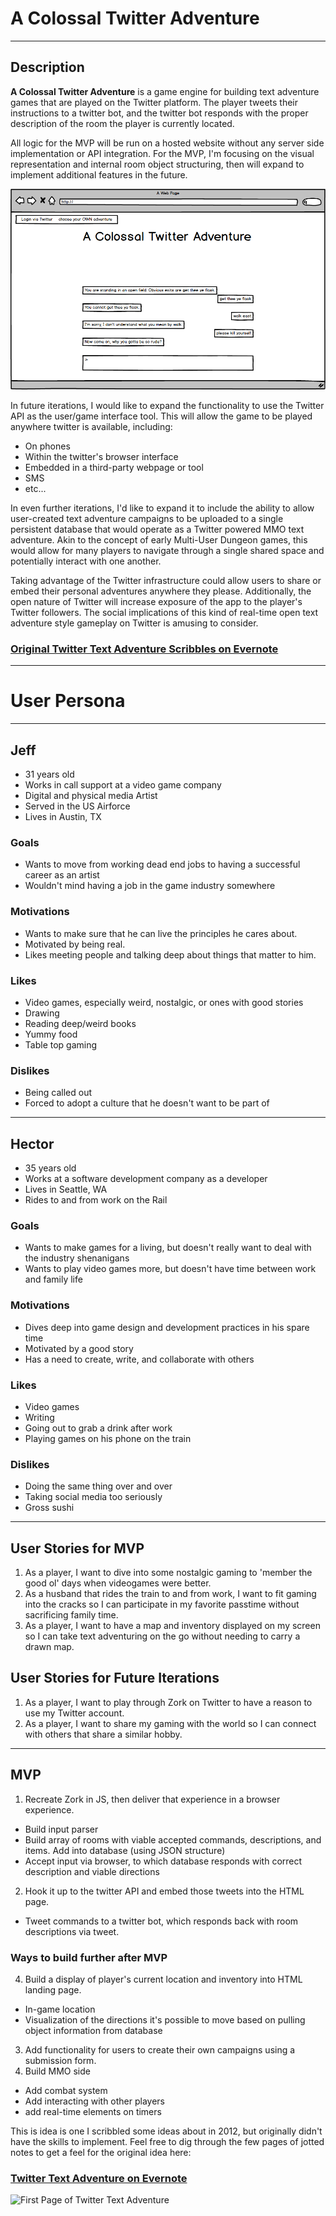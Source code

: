 # A Colossal Twitter Adventure
---
## Description

__A Colossal Twitter Adventure__ is a game engine for building text adventure games that are played on the Twitter platform. The player tweets their instructions to a twitter bot, and the twitter bot responds with the proper description of the room the player is currently located.

All logic for the MVP will be run on a hosted website without any server side implementation or API integration. For the MVP, I'm focusing on the visual representation and internal room object structuring, then will expand to implement additional features in the future.

![Mockup](acta-mockup.png)

In future iterations, I would like to expand the functionality to use the Twitter API as the user/game interface tool. This will allow the game to be played anywhere twitter is available, including:
- On phones
- Within the twitter's browser interface
- Embedded in a third-party webpage or tool
- SMS
- etc...

In even further iterations, I'd like to expand it to include the ability to allow user-created text adventure campaigns to be uploaded to a single persistent database that would operate as a Twitter powered MMO text adventure. Akin to the concept of early Multi-User Dungeon games, this would allow for many players to navigate through a single shared space and potentially interact with one another.

Taking advantage of the Twitter infrastructure could allow users to share or embed their personal adventures anywhere they please. Additionally, the open nature of Twitter will increase exposure of the app to the player's Twitter followers. The social implications of this kind of real-time open text adventure style gameplay on Twitter is amusing to consider.

### [Original Twitter Text Adventure Scribbles on Evernote](https://www.evernote.com/shard/s23/sh/66d95a0b-6a96-445a-b115-b7ddd46d113f/0448409f567394fdff292976fde3726b)

---
# User Persona
___

## Jeff

- 31 years old
- Works in call support at a video game company
- Digital and physical media Artist
- Served in the US Airforce
- Lives in Austin, TX

### Goals

- Wants to move from working dead end jobs to having a successful career as an artist
- Wouldn't mind having a job in the game industry somewhere

### Motivations

- Wants to make sure that he can live the principles he cares about.
- Motivated by being real.
- Likes meeting people and talking deep about things that matter to him.

### Likes

- Video games, especially weird, nostalgic, or ones with good stories
- Drawing
- Reading deep/weird books
- Yummy food
- Table top gaming

### Dislikes

- Being called out
- Forced to adopt a culture that he doesn't want to be part of

---

## Hector

- 35 years old
- Works at a software development company as a developer
- Lives in Seattle, WA
- Rides to and from work on the Rail

### Goals

- Wants to make games for a living, but doesn't really want to deal with the industry shenanigans
- Wants to play video games more, but doesn't have time between work and family life

### Motivations

- Dives deep into game design and development practices in his spare time
- Motivated by a good story
- Has a need to create, write, and collaborate with others

### Likes

- Video games
- Writing
- Going out to grab a drink after work
- Playing games on his phone on the train

### Dislikes

- Doing the same thing over and over
- Taking social media too seriously
- Gross sushi

---

## User Stories for MVP

1. As a player, I want to dive into some nostalgic gaming to 'member the good ol' days when videogames were better.
1. As a husband that rides the train to and from work, I want to fit gaming into the cracks so I can participate in my favorite passtime without sacrificing family time.
1. As a player, I want to have a map and inventory displayed on my screen so I can take text adventuring on the go without needing to carry a drawn map.

## User Stories for Future Iterations

1. As a player, I want to play through Zork on Twitter to have a reason to use my Twitter account.
1. As a player, I want to share my gaming with the world so I can connect with others that share a similar hobby.

---

## MVP

1. Recreate Zork in JS, then deliver that experience in a browser experience.
  - Build input parser
  - Build array of rooms with viable accepted commands, descriptions, and items. Add into database (using JSON structure)
  - Accept input via browser, to which database responds with correct description and viable directions
2. Hook it up to the twitter API and embed those tweets into the HTML page.
  - Tweet commands to a twitter bot, which responds back with room descriptions via tweet.

### Ways to build further after MVP

4. Build a display of player's current location and inventory into HTML landing page.
  - In-game location
  - Visualization of the directions it's possible to move based on pulling object information from database
3. Add functionality for users to create their own campaigns using a submission form.
5. Build MMO side
  - Add combat system
  - Add interacting with other players
  - add real-time elements on timers

This is idea is one I scribbled some ideas about in 2012, but originally didn't have the skills to implement. Feel free to dig through the few pages of jotted notes to get a feel for the original idea here:

### [Twitter Text Adventure on Evernote](https://www.evernote.com/shard/s23/sh/66d95a0b-6a96-445a-b115-b7ddd46d113f/0448409f567394fdff292976fde3726b)
![First Page of Twitter Text Adventure](https://www.evernote.com/shard/s23/sh/66d95a0b-6a96-445a-b115-b7ddd46d113f/0448409f567394fdff292976fde3726b/res/9335dfc9-6084-4baa-87d7-7a1bf733e9b8/ScanSnap0056.jpg?resizeSmall&width=832)
